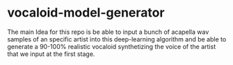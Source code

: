 # vocaloid-model-generator
The main Idea for this repo is be able to input a bunch of acapella wav samples of an specific artist into this deep-learning algorithm and be able to generate a 90-100% realistic vocaloid synthetizing the voice of the artist that we input at the first stage.
